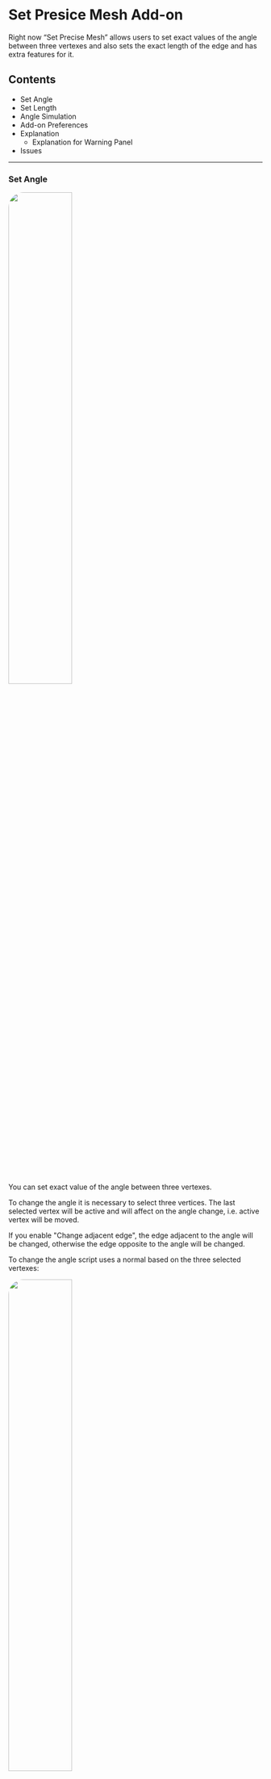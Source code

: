 # Set Presice Mesh Add-on

Right now “Set Precise Mesh” allows users to set exact values of the angle between three vertexes and also sets the exact length of the edge and has extra features for it.

## Contents
* Set Angle
* Set Length
* Angle Simulation
* Add-on Preferences
* Explanation
    * Explanation for Warning Panel
* Issues

---
### Set Angle
<a href="https://drive.google.com/file/d/138wmaauvSyV0Aqim1AJA02god0OnEpcg/preview" target="_self">
<img src="https://i.imgur.com/XBiNgOg.png" width=50% height=50% alt"Angle" style="border-radius: 30px">
</a>

You can set exact value of the angle between three vertexes. 

To change the angle it is necessary to select three vertices. The last selected vertex will be active and will affect on the angle change, i.e. active vertex will be moved.

If you enable "Change adjacent edge", the edge adjacent to the angle will be changed, otherwise the edge opposite to the angle will be changed.

To change the angle script uses a normal based on the three selected vertexes:

<a href="https://drive.google.com/file/d/12S0BaN1r0MQ7mr4cg9kqPSZKhFecueHD/preview" target="_self">
<img src="https://i.imgur.com/TQXxCan.png" width=50% height=50% alt"Angle" style="border-radius: 30px">
</a>

---
### Set Length
<a href="https://drive.google.com/file/d/1NndKw_OcC51AqroSHMey70PDRMuPhotp/preview" target="_self">
<img src="https://i.imgur.com/Wovj1ub.png" width=50% height=50% alt"Angle" style="border-radius: 30px">
</a>

To change the length of the edge it is necessary to select two verteces. The last selected vertex (active vertex) will change its length, i.e. last selected vertex will be moved.

If you enable "Change two directions" the length will change based on the two selected vertexes i.e. two selceted vertexes will be moved.

---
### Angle Simulation

---
### Explanation for Warning Panel

https://www.canva.com/design/DAD7-RCbGng/view

https://www.canva.com/design/DAD7-f0Kyt0/view

---
### Angle Simulation

